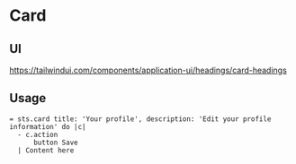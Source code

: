 # Card

## UI

https://tailwindui.com/components/application-ui/headings/card-headings

## Usage

```slim
= sts.card title: 'Your profile', description: 'Edit your profile information' do |c|
  - c.action
      button Save
  | Content here
```
